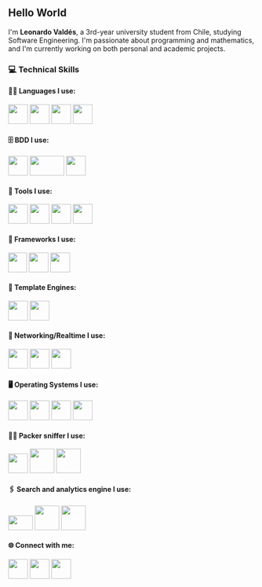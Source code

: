 ## Hello World
I'm **Leonardo Valdés**, a 3rd-year university student from Chile, studying Software Engineering. I'm passionate about programming and mathematics, and I'm currently working on both personal and academic projects.

### 💻 Technical Skills
#### 🧑‍💻 Languages I use:
<img src="https://github.com/user-attachments/assets/4a60990c-afd7-41e3-b477-223397f891a4" width="40" height="40"> 
<img src="https://github.com/user-attachments/assets/c637f312-f21c-4c99-9fd9-406bc869d47b" width="40" height="40"> 
<img src="https://github.com/user-attachments/assets/13dabca1-bb92-4c53-b717-e59b69dfe150" width="40" height="40">
<img src="https://github.com/user-attachments/assets/a687c399-96f5-488a-9f2c-a39a7d33d849" width="40" height="40"> 

#### 🗄 BDD I use:
<img src="https://github.com/user-attachments/assets/72b49707-fd80-443e-aed4-de63ddb53eeb" width="40" height="40"> 
<img src="https://github.com/user-attachments/assets/ab492bea-7d41-4727-a8aa-36c85e110900" width="70" height="40"> 
<img src="https://github.com/user-attachments/assets/6935f8d8-a37d-47b7-b0f1-423353b1cb3f" width="40" height="40"> 

#### 🧰 Tools I use:
<img src="https://github.com/user-attachments/assets/014d7899-bda0-4711-a8cd-a1a3d1664d4e" width="40" height="40">
<img src="https://github.com/user-attachments/assets/ae4948e1-bb44-49ed-b336-f84bddc584cc" width="40" height="40"> 
<img src="https://github.com/user-attachments/assets/96ddd397-fc86-46df-b7e8-96fa8e203fa1" width="40" height="40">
<img src="https://github.com/user-attachments/assets/2d46f592-a504-4f7a-a2e0-ed1cb4cd6832" width="40" height="40">

#### 🧱 Frameworks I use:
<img src="https://github.com/user-attachments/assets/49e91cec-020b-4444-b2d4-d75c25bb5ae9" width="38" height="40">
<img src="https://github.com/user-attachments/assets/6cfc7cbf-8657-4353-8535-5318343b1b1f" width="40" height="40">
<img src="https://github.com/user-attachments/assets/218fde31-b919-453c-bfb0-ed3ab4e46208" width="40" height="40">

#### 🧩 Template Engines:
<img src="https://github.com/user-attachments/assets/59c913de-573f-4d45-8e44-c322215d9f58" width="40" height="40">
<img src="https://github.com/user-attachments/assets/b320e795-b1a6-495c-afa5-d85d30d7930d" width="40" height="40">

#### 🔌 Networking/Realtime I use:
<img src="https://github.com/user-attachments/assets/c0822d9d-1c03-45cb-ac3a-f251ce631dc7" width="40" height="40">
<img src="https://github.com/user-attachments/assets/112c8456-a40a-423a-9239-10de85b5789f" width="40" height="40">
<img src="https://github.com/user-attachments/assets/0365fe17-a34c-451d-97a4-f7d8892a4d4d" width="40" height="40">

#### 🖥️ Operating Systems I use:
<img src="https://github.com/user-attachments/assets/60ada24f-d405-46ba-a6dd-d7bec1975adb" width="40" height="40">
<img src="https://github.com/user-attachments/assets/0546d77f-5e84-4a9c-a599-5d500dd5b601" width="40" height="40">
<img src="https://github.com/user-attachments/assets/99c50937-a032-4db0-88bc-58f57045f04f" width="40" height="40">
<img src="https://github.com/user-attachments/assets/9f23f5c5-d01a-44da-acae-a55878b3a03a" width="40" height="40">

#### 👃🏻 Packer sniffer I use:
<img src="https://github.com/user-attachments/assets/e9815ac6-7db0-4202-acf4-ff7e7e0a792a" width="40" height="40">
<img src="https://github.com/user-attachments/assets/06856a13-b700-4270-a892-caca299dcbe1" width="50" height="50">
<img src="https://github.com/user-attachments/assets/cceed310-5a60-41b5-98ab-6c57b1f39e9f" width="50" height="50">

#### 🖇️ Search and analytics engine I use:
<img src="https://github.com/user-attachments/assets/93900c4a-b32a-4d86-ba28-1ba20e0899c5" width="50" height="30">
<img src="https://github.com/user-attachments/assets/56cf7989-d8ca-49f7-9343-b6ce7ce23b75" width="50" height="50">
<img src="https://github.com/user-attachments/assets/0027efbb-fce2-438e-b874-0dd61d4c15bc" width="50" height="50">



#### 🌐 Connect with me:
[<img src="https://cdn-icons-png.flaticon.com/512/174/174855.png" width="40" />](https://www.instagram.com/leonardo.valdesss)
[<img src="https://cdn-icons-png.flaticon.com/512/174/174872.png" width="40" />](https://open.spotify.com/user/31ultevzsfdfyds2nuzithcjxvbq?si=b7239dc5b2a3494f)
[<img src="https://github.com/user-attachments/assets/53e174e5-0105-4b7e-b0bd-b60fc052961c" width="40" />](https://www.linkedin.com/in/leonardo-miguel-manuel-valdés-lizana-b8447a366/)

